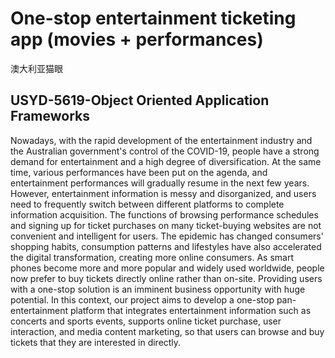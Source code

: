 # One-stop entertainment ticketing app (movies + performances)
澳大利亚猫眼
## USYD-5619-Object Oriented Application Frameworks

Nowadays, with the rapid development of the entertainment industry and the Australian government's control of the COVID-19, people have a strong demand for entertainment and a high degree of diversification. At the same time, various performances have been put on the agenda, and entertainment performances will gradually resume in the next few years. However, entertainment information is messy and disorganized, and users need to frequently switch between different platforms to complete information acquisition. The functions of browsing performance schedules and signing up for ticket purchases on many ticket-buying websites are not convenient and intelligent for users. The epidemic has changed consumers' shopping habits, consumption patterns and lifestyles have also accelerated the digital transformation, creating more online consumers. As smart phones become more and more popular and widely used worldwide, people now prefer to buy tickets directly online rather than on-site. Providing users with a one-stop solution is an imminent business opportunity with huge potential. In this context, our project aims to develop a one-stop pan-entertainment platform that integrates entertainment information such as concerts and sports events, supports online ticket purchase, user interaction, and media content marketing, so that users can browse and buy tickets that they are interested in directly. 
